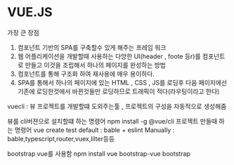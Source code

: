 # VUE.JS

가장 큰 장점
1. 컴포넌트 기반의 SPA를 구축할수 있게 해주는 프레임 워크
2. 웹 어플리케이션을 개발할때 사용하는 다앙한 UI(header , foote 등r)를 컴포넌트로 만들고 
이것을 조립해서 하나의 페이지를 완성하는 방법
3. 컴포넌트를 통해 구조화 하여 재사용에 매우 용이하다.
4. SPA를 통해서 하나의 페이지에 있는 HTML , CSS , JS를 로딩후 
다음 페이지에선 기존에 로딩한것에서 바뀐것들만 로딩하므로 트래픽이 적다(라우팅이라고 한다)

vuecli : 뷰 프로젝트를 개발할떄 도외주는툴 , 프로젝트의 구성을 자동적으로 생성해줌

뷰를 cli버젼으로 설치할떄 하는 명령어
npm install -g @vue/cli
프로젝트 만들때 하는 명령어
vue create test
default : bable + eslint
Manually : bable,typescript,router,vuex,lilter등등

bootstrap vue를 사용함
npm install vue bootstrap-vue bootstrap

<template>안에는 html코드가 들어간다

라우터 만들기
const router = new VueRouter({
    mode: = "history",
    route:[
        {path:'/',component:Home} -> 아무것도 안눌렀을때 home페이지로 오게한다
        {path:'/about',component:About} -> about페이지를 눌렀을때 about페이지로 오게 한다.
    ]
});
